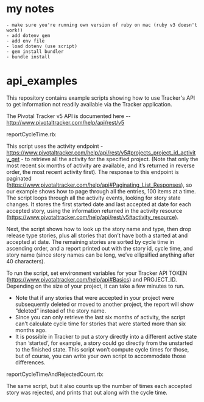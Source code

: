 # my notes
    - make sure you're running own version of ruby on mac (ruby v3 doesn't work!)
    - add dotenv gem
    - add env file
    - load dotenv (use script)
    - gem install bundler
    - bundle install

# api_examples

This repository contains example scripts showing how to use Tracker's API to get information not readily available via the Tracker application.

The Pivotal Tracker v5 API is documented here -- http://www.pivotaltracker.com/help/api/rest/v5

reportCycleTime.rb:

This script uses the activity endpoint -  https://www.pivotaltracker.com/help/api/rest/v5#projects_project_id_activity_get - to retrieve all the activity for the specified project. (Note that only the most recent six months of activity are available, and it’s returned in reverse order, the most recent activity first). The response to this endpoint is paginated (https://www.pivotaltracker.com/help/api#Paginating_List_Responses), so our example shows how to page through all the entries, 100 items at a time. The script loops through all the activity events, looking for story state changes. It stores the first started date and last accepted at date for each accepted story, using the information returned in the activity resource (https://www.pivotaltracker.com/help/api/rest/v5#activity_resource).

Next, the script shows how to look up the story name and type, then drop release type stories, plus all stories that don’t have both a started at and accepted at date. The remaining stories are sorted by cycle time in ascending order, and a report printed out with the story id, cycle time, and story name (since story names can be long, we’ve ellipsified anything after 40 characters). 

To run the script, set environment variables for your Tracker API TOKEN (https://www.pivotaltracker.com/help/api#Basics) and PROJECT_ID. Depending on the size of your project, it can take a few minutes to run. 

 * Note that if any stories that were accepted in your project were subsequently deleted or moved to another project, the report will show “deleted” instead of the story name. 
 * Since you can only retrieve the last six months of activity, the script can’t calculate cycle time for stories that were started more than six months ago. 
 * It is possible in Tracker to put a story directly into a different active state than ‘started’, for example, a story could go directly from the unstarted to the finished state. This script won’t compute cycle times for those, but of course, you can write your own script to accommodate those differences.

reportCycleTimeAndRejectedCount.rb:

The same script, but it also counts up the number of times each accepted story was rejected, and prints that out along with the cycle time.